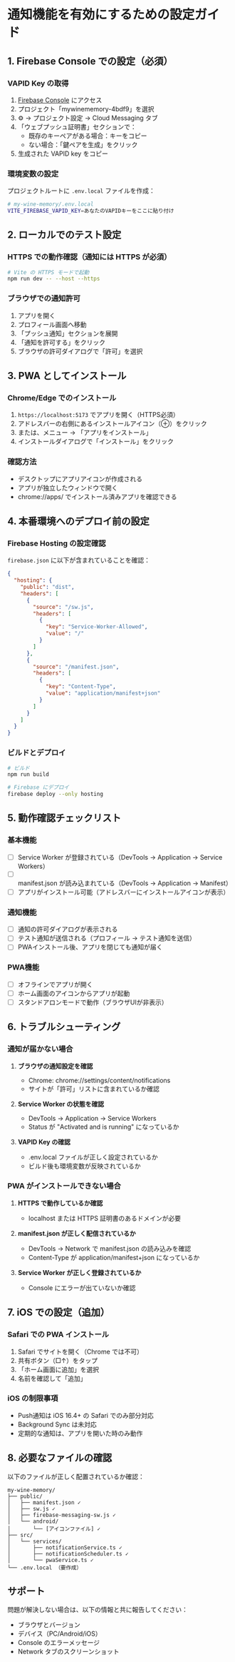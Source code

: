 # 通知機能を有効にするための設定ガイド

## 1. Firebase Console での設定（必須）

### VAPID Key の取得
1. [Firebase Console](https://console.firebase.google.com/) にアクセス
2. プロジェクト「mywinememory-4bdf9」を選択
3. ⚙️ → プロジェクト設定 → Cloud Messaging タブ
4. 「ウェブプッシュ証明書」セクションで：
   - 既存のキーペアがある場合：キーをコピー
   - ない場合：「鍵ペアを生成」をクリック
5. 生成された VAPID key をコピー

### 環境変数の設定
プロジェクトルートに `.env.local` ファイルを作成：

```bash
# my-wine-memory/.env.local
VITE_FIREBASE_VAPID_KEY=あなたのVAPIDキーをここに貼り付け
```

## 2. ローカルでのテスト設定

### HTTPS での動作確認（通知には HTTPS が必須）
```bash
# Vite の HTTPS モードで起動
npm run dev -- --host --https
```

### ブラウザでの通知許可
1. アプリを開く
2. プロフィール画面へ移動
3. 「プッシュ通知」セクションを展開
4. 「通知を許可する」をクリック
5. ブラウザの許可ダイアログで「許可」を選択

## 3. PWA としてインストール

### Chrome/Edge でのインストール
1. `https://localhost:5173` でアプリを開く（HTTPS必須）
2. アドレスバーの右側にあるインストールアイコン（⊕）をクリック
3. または、メニュー → 「アプリをインストール」
4. インストールダイアログで「インストール」をクリック

### 確認方法
- デスクトップにアプリアイコンが作成される
- アプリが独立したウィンドウで開く
- chrome://apps/ でインストール済みアプリを確認できる

## 4. 本番環境へのデプロイ前の設定

### Firebase Hosting の設定確認
`firebase.json` に以下が含まれていることを確認：

```json
{
  "hosting": {
    "public": "dist",
    "headers": [
      {
        "source": "/sw.js",
        "headers": [
          {
            "key": "Service-Worker-Allowed",
            "value": "/"
          }
        ]
      },
      {
        "source": "/manifest.json",
        "headers": [
          {
            "key": "Content-Type",
            "value": "application/manifest+json"
          }
        ]
      }
    ]
  }
}
```

### ビルドとデプロイ
```bash
# ビルド
npm run build

# Firebase にデプロイ
firebase deploy --only hosting
```

## 5. 動作確認チェックリスト

### 基本機能
- [ ] Service Worker が登録されている（DevTools → Application → Service Workers）
- [ ] manifest.json が読み込まれている（DevTools → Application → Manifest）
- [ ] アプリがインストール可能（アドレスバーにインストールアイコンが表示）

### 通知機能
- [ ] 通知の許可ダイアログが表示される
- [ ] テスト通知が送信される（プロフィール → テスト通知を送信）
- [ ] PWAインストール後、アプリを閉じても通知が届く

### PWA機能
- [ ] オフラインでアプリが開く
- [ ] ホーム画面のアイコンからアプリが起動
- [ ] スタンドアロンモードで動作（ブラウザUIが非表示）

## 6. トラブルシューティング

### 通知が届かない場合
1. **ブラウザの通知設定を確認**
   - Chrome: chrome://settings/content/notifications
   - サイトが「許可」リストに含まれているか確認

2. **Service Worker の状態を確認**
   - DevTools → Application → Service Workers
   - Status が "Activated and is running" になっているか

3. **VAPID Key の確認**
   - .env.local ファイルが正しく設定されているか
   - ビルド後も環境変数が反映されているか

### PWA がインストールできない場合
1. **HTTPS で動作しているか確認**
   - localhost または HTTPS 証明書のあるドメインが必要

2. **manifest.json が正しく配信されているか**
   - DevTools → Network で manifest.json の読み込みを確認
   - Content-Type が application/manifest+json になっているか

3. **Service Worker が正しく登録されているか**
   - Console にエラーが出ていないか確認

## 7. iOS での設定（追加）

### Safari での PWA インストール
1. Safari でサイトを開く（Chrome では不可）
2. 共有ボタン（□↑）をタップ
3. 「ホーム画面に追加」を選択
4. 名前を確認して「追加」

### iOS の制限事項
- Push通知は iOS 16.4+ の Safari でのみ部分対応
- Background Sync は未対応
- 定期的な通知は、アプリを開いた時のみ動作

## 8. 必要なファイルの確認

以下のファイルが正しく配置されているか確認：

```
my-wine-memory/
├── public/
│   ├── manifest.json ✓
│   ├── sw.js ✓
│   ├── firebase-messaging-sw.js ✓
│   └── android/
│       └── [アイコンファイル] ✓
├── src/
│   └── services/
│       ├── notificationService.ts ✓
│       ├── notificationScheduler.ts ✓
│       └── pwaService.ts ✓
└── .env.local （要作成）
```

## サポート

問題が解決しない場合は、以下の情報と共に報告してください：
- ブラウザとバージョン
- デバイス（PC/Android/iOS）
- Console のエラーメッセージ
- Network タブのスクリーンショット